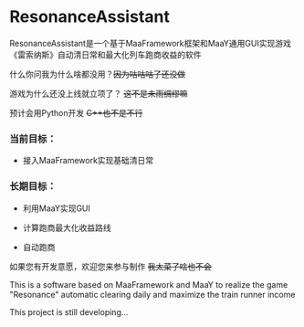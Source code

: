 # ResonanceAssistant

ResonanceAssistant是一个基于MaaFramework框架和MaaY通用GUI实现游戏《雷索纳斯》自动清日常和最大化列车跑商收益的软件

什么你问我为什么啥都没用？~~因为咕咕咕了还没做~~

游戏为什么还没上线就立项了？ ~~这不是未雨绸缪嘛~~

预计会用Python开发 ~~C++也不是不行~~

### 当前目标：

- 接入MaaFramework实现基础清日常

### 长期目标：

- 利用MaaY实现GUI

- 计算跑商最大化收益路线

- 自动跑商

如果您有开发意愿，欢迎您来参与制作 ~~我太菜了啥也不会~~

This is a software based on MaaFramework and MaaY to realize the game "Resonance" automatic clearing daily and maximize the train runner income

This project is still developing...

